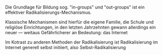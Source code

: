 Die Grundlage für Bildung sog. "in-groups" und "out-groups" ist ein effektiver Radikalisierungs-Mechanismus.

Klassische Mechanismen sind hierfür die eigene Familie, die Schule und religiöse Einrichtungen, in den letzten Jahrzehnten gewann allerdings ein neuer — weitaus Gefährlicherer an Bedeutung: das Internet

Im Kotrast zu anderen Methoden der Radikalisierung ist Radikalisierung im Internet generell selbst initiiert, also Selbst-Radikalisierung